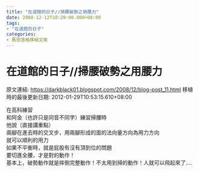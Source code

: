 ```yaml
---
title: "在道館的日子//掃腰破勢之用腰力"
date: 2008-12-12T10:29:00.000+08:00
tags: 
- "在道館的日子"
categories:
- 舊部落格移植文章
---
```


# 在道館的日子//掃腰破勢之用腰力

原文連結: https://darkblack01.blogspot.com/2008/12/blog-post_11.html
移植時的最後更新日期: 2012-01-29T10:53:15.610+08:00

在高科練習<br />和阿金（也許只是同音不同字）練習掃腰時<br />他說（直接講重點）<br />兩腳在進去時的交叉步，用兩腳形成的面的法向量方向為用力方向<br />就可以順利的用力<br />如果不平衡時，就是屁股有沒有頂到位的問題<br />要切進全腰，才是對的動作！<br />基本上，破勢動作就是摔倒完整動作！不太用到掃的動作！人就可以飛起來了....
